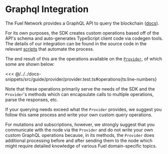 # Graphql Integration

The Fuel Network provides a GraphQL API to query the blockchain ([docs](https://graphql-docs.fuel.network/)).

For its own purposes, the SDK creates custom operations based off of the API's schema and auto-generates TypeScript client code via codegen tools.
The details of our integration can be found in the source code in the relevant [scripts](https://github.com/FuelLabs/fuels-ts/blob/e6df29c2d4ef373c6d266ba08110d6480732f0e1/packages/account/package.json#L42) that automate the process.

The end result of this are the operations available on the [`Provider`](../providers/index.md), of which some are shown below:

<<< @/../../docs-snippets/src/guide/provider/provider.test.ts#operations{ts:line-numbers}

Note that these operations primarily serve the needs of the SDK and the `Provider`'s methods which can encapsulate calls to multiple operations, parse the responses, etc.

If your querying needs exceed what the `Provider` provides, we suggest you follow this same process and write your own custom query operations.

For mutations and subscriptions, however, we strongly suggest that you communicate with the node via the `Provider` and do not write your own custom GraphQL operations because, in its methods, the `Provider` does additional processing before and after sending them to the node which might require detailed knowledge of various Fuel domain-specific topics.
